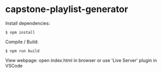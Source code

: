 # capstone-playlist-generator

Install dependencies:
```
$ npm install
```
Compile / Build:
```
$ npm run build
```
View webpage: 
open index.html in browser or use 'Live Server' plugin in VSCode